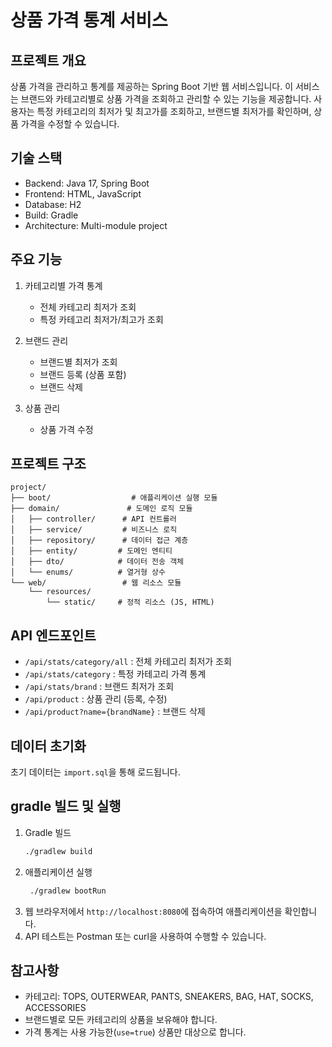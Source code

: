 # 상품 가격 통계 서비스

## 프로젝트 개요
상품 가격을 관리하고 통계를 제공하는 Spring Boot 기반 웹 서비스입니다.
이 서비스는 브랜드와 카테고리별로 상품 가격을 조회하고 관리할 수 있는 기능을 제공합니다. 사용자는 특정 카테고리의 최저가 및 최고가를 조회하고, 브랜드별 최저가를 확인하며, 상품 가격을 수정할 수 있습니다.

## 기술 스택
- Backend: Java 17, Spring Boot
- Frontend: HTML, JavaScript
- Database: H2
- Build: Gradle
- Architecture: Multi-module project

## 주요 기능
1. 카테고리별 가격 통계
   - 전체 카테고리 최저가 조회
   - 특정 카테고리 최저가/최고가 조회

2. 브랜드 관리
   - 브랜드별 최저가 조회
   - 브랜드 등록 (상품 포함)
   - 브랜드 삭제

3. 상품 관리
   - 상품 가격 수정

## 프로젝트 구조
```
project/
├── boot/                  # 애플리케이션 실행 모듈
├── domain/               # 도메인 로직 모듈
│   ├── controller/      # API 컨트롤러
│   ├── service/         # 비즈니스 로직
│   ├── repository/      # 데이터 접근 계층
│   ├── entity/         # 도메인 엔티티
│   ├── dto/            # 데이터 전송 객체
│   └── enums/          # 열거형 상수
└── web/                 # 웹 리소스 모듈
    └── resources/
        └── static/     # 정적 리소스 (JS, HTML)
```

## API 엔드포인트
- `/api/stats/category/all` : 전체 카테고리 최저가 조회
- `/api/stats/category` : 특정 카테고리 가격 통계
- `/api/stats/brand` : 브랜드 최저가 조회
- `/api/product` : 상품 관리 (등록, 수정)
- `/api/product?name={brandName}` : 브랜드 삭제

## 데이터 초기화
초기 데이터는 `import.sql`을 통해 로드됩니다.

## gradle 빌드 및 실행
1. Gradle 빌드
   ```bash
   ./gradlew build
   ```
2. 애플리케이션 실행
   ```bash
    ./gradlew bootRun
    ```
3. 웹 브라우저에서 `http://localhost:8080`에 접속하여 애플리케이션을 확인합니다.
4. API 테스트는 Postman 또는 curl을 사용하여 수행할 수 있습니다.

## 참고사항
- 카테고리: TOPS, OUTERWEAR, PANTS, SNEAKERS, BAG, HAT, SOCKS, ACCESSORIES
- 브랜드별로 모든 카테고리의 상품을 보유해야 합니다.
- 가격 통계는 사용 가능한(`use=true`) 상품만 대상으로 합니다.
